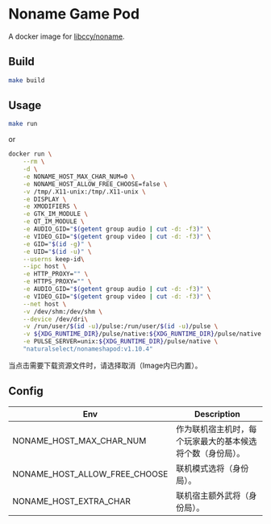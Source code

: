 # Noname Game Pod

A docker image for [libccy/noname](https://github.com/libccy/noname/).

## Build

```bash
make build
```

## Usage

```bash
make run
```

or

```bash
docker run \
    --rm \
    -d \
    -e NONAME_HOST_MAX_CHAR_NUM=0 \
    -e NONAME_HOST_ALLOW_FREE_CHOOSE=false \
    -v /tmp/.X11-unix:/tmp/.X11-unix \
    -e DISPLAY \
    -e XMODIFIERS \
    -e GTK_IM_MODULE \
    -e QT_IM_MODULE \
    -e AUDIO_GID="$(getent group audio | cut -d: -f3)" \
    -e VIDEO_GID="$(getent group video | cut -d: -f3)" \
    -e GID="$(id -g)" \
    -e UID="$(id -u)" \
    --userns keep-id\
    --ipc host \
    -e HTTP_PROXY="" \
    -e HTTPS_PROXY="" \
    -e AUDIO_GID="$(getent group audio | cut -d: -f3)" \
    -e VIDEO_GID="$(getent group video | cut -d: -f3)" \
    --net host \
    -v /dev/shm:/dev/shm \
    --device /dev/dri\
    -v /run/user/$(id -u)/pulse:/run/user/$(id -u)/pulse \
    -v ${XDG_RUNTIME_DIR}/pulse/native:${XDG_RUNTIME_DIR}/pulse/native \
    -e PULSE_SERVER=unix:${XDG_RUNTIME_DIR}/pulse/native \
    "naturalselect/nonameshapod:v1.10.4"
```

当点击需要下载资源文件时，请选择取消（Image内已内置）。

## Config

|Env|Description|
|-|-|
|NONAME_HOST_MAX_CHAR_NUM|作为联机宿主机时，每个玩家最大的基本候选将个数（身份局）。|
|NONAME_HOST_ALLOW_FREE_CHOOSE|联机模式选将（身份局）。|
|NONAME_HOST_EXTRA_CHAR|联机宿主额外武将（身份局）。|